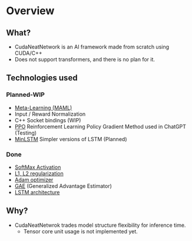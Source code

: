 # Overview
## What?

* CudaNeatNetwork is an AI framework made from scratch using CUDA/C++
* Does not support transformers, and there is no plan for it.

## Technologies used
### Planned-WIP
 - [Meta-Learning (MAML)](https://arxiv.org/abs/1703.03400)
 - Input / Reward Normalization
 - C++ Socket bindings (WIP)
 - [PPO](https://arxiv.org/abs/1707.06347) Reinforcement Learning Policy Gradient Method used in ChatGPT (Testing)
 - [MinLSTM](https://arxiv.org/abs/2410.01201) Simpler versions of LSTM (Planned)

### Done
 - [SoftMax Activation](https://en.wikipedia.org/wiki/Softmax_function)
 - [L1, L2 regularization](https://developers.google.com/machine-learning/glossary#l1-loss)
 - [Adam optimizer](https://arxiv.org/abs/1412.6980)
 - [GAE](https://arxiv.org/abs/1506.02438) (Generalized Advantage Estimator)
 - [LSTM architecture](https://i.sstatic.net/RHNrZ.jpg) 

## Why?
* CudaNeatNetwrok trades model structure flexibility for inference time.
	* Tensor core unit usage is not implemented yet.
